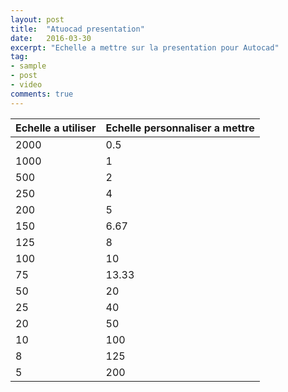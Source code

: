 ```yaml
---
layout: post
title:  "Atuocad presentation"
date:   2016-03-30
excerpt: "Echelle a mettre sur la presentation pour Autocad"
tag:
- sample
- post
- video
comments: true
---
```


Echelle a utiliser | Echelle personnaliser a mettre
-----------|-----------
2000 | 0.5
1000 | 1
500 | 2
250 | 4
200 | 5
150 | 6.67
125 | 8
100 | 10
75 | 13.33
50 | 20
25 | 40
20 | 50
10 | 100
8 | 125
5 | 200
